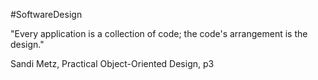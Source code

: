 #SoftwareDesign 

"Every application is a collection of code; the code's arrangement is the design."

Sandi Metz, Practical Object-Oriented Design, p3